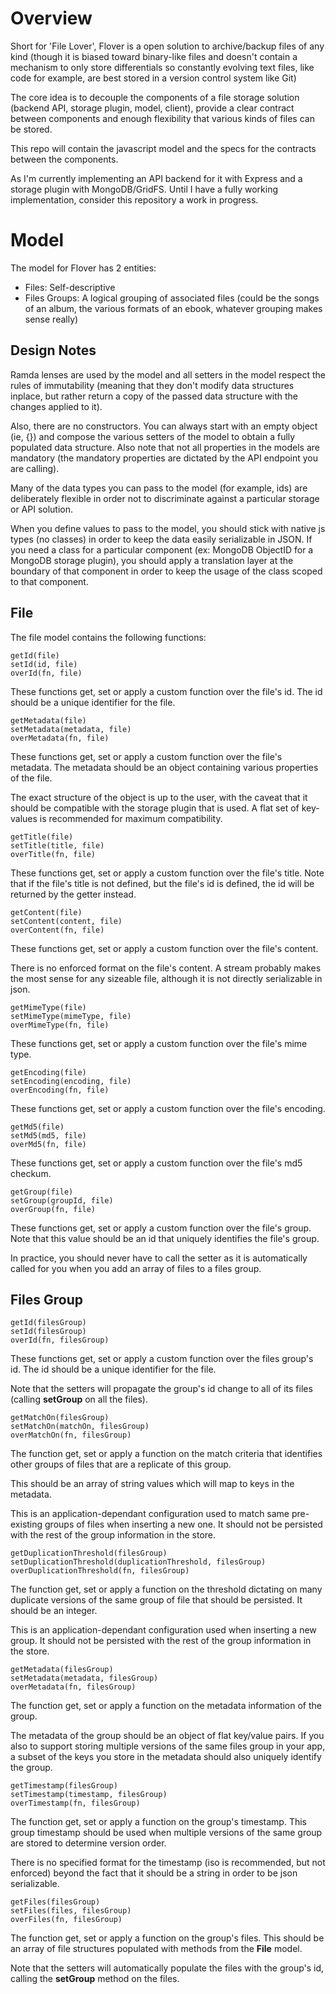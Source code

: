 # Overview

Short for 'File Lover', Flover is a open solution to archive/backup files of any kind (though it is biased toward binary-like files and doesn't contain a mechanism to only store differentials so constantly evolving text files, like code for example, are best stored in a version control system like Git)

The core idea is to decouple the components of a file storage solution (backend API, storage plugin, model, client), provide a clear contract between components and enough flexibility that various kinds of files can be stored.

This repo will contain the javascript model and the specs for the contracts between the components.

As I'm currently implementing an API backend for it with Express and a storage plugin with MongoDB/GridFS. Until I have a fully working implementation, consider this repository a work in progress.

# Model

The model for Flover has 2 entities:
- Files: Self-descriptive
- Files Groups: A logical grouping of associated files (could be the songs of an album, the various formats of an ebook, whatever grouping makes sense really)

## Design Notes

Ramda lenses are used by the model and all setters in the model respect the rules of immutability (meaning that they don't modify data structures inplace, but rather return a copy of the passed data structure with the changes applied to it).

Also, there are no constructors. You can always start with an empty object (ie, {}) and compose the various setters of the model to obtain a fully populated data structure. Also note that not all properties in the models are mandatory (the mandatory properties are dictated by the API endpoint you are calling).

Many of the data types you can pass to the model (for example, ids) are deliberately flexible in order not to discriminate against a particular storage or API solution.

When you define values to pass to the model, you should stick with native js types (no classes) in order to keep the data easily serializable in JSON. If you need a class for a particular component (ex: MongoDB ObjectID for a MongoDB storage plugin), you should apply a translation layer at the boundary of that component in order to keep the usage of the class scoped to that component.

## File

The file model contains the following functions:

```
getId(file)
setId(id, file)
overId(fn, file)
```

These functions get, set or apply a custom function over the file's id. The id should be a unique identifier for the file.

```
getMetadata(file)
setMetadata(metadata, file)
overMetadata(fn, file)
```

These functions get, set or apply a custom function over the file's metadata. The metadata should be an object containing various properties of the file.

The exact structure of the object is up to the user, with the caveat that it should be compatible with the storage plugin that is used. A flat set of key-values is recommended for maximum compatibility.

```
getTitle(file)
setTitle(title, file)
overTitle(fn, file)
```

These functions get, set or apply a custom function over the file's title. Note that if the file's title is not defined, but the file's id is defined, the id will be returned by the getter instead.

```
getContent(file)
setContent(content, file)
overContent(fn, file)
```

These functions get, set or apply a custom function over the file's content.

There is no enforced format on the file's content. A stream probably makes the most sense for any sizeable file, although it is not directly serializable in json.

```
getMimeType(file)
setMimeType(mimeType, file)
overMimeType(fn, file)
```

These functions get, set or apply a custom function over the file's mime type.

```
getEncoding(file)
setEncoding(encoding, file)
overEncoding(fn, file)
```

These functions get, set or apply a custom function over the file's encoding.

```
getMd5(file)
setMd5(md5, file)
overMd5(fn, file)
```

These functions get, set or apply a custom function over the file's md5 checkum.

```
getGroup(file)
setGroup(groupId, file)
overGroup(fn, file)
```

These functions get, set or apply a custom function over the file's group. Note that this value should be an id that uniquely identifies the file's group.

In practice, you should never have to call the setter as it is automatically called for you when you add an array of files to a files group.

## Files Group

```
getId(filesGroup)
setId(filesGroup)
overId(fn, filesGroup)
```

These functions get, set or apply a custom function over the files group's id. The id should be a unique identifier for the file.

Note that the setters will propagate the group's id change to all of its files (calling **setGroup** on all the files).

```
getMatchOn(filesGroup)
setMatchOn(matchOn, filesGroup)
overMatchOn(fn, filesGroup)
```

The function get, set or apply a function on the match criteria that identifies other groups of files that are a replicate of this group.

This should be an array of string values which will map to keys in the metadata.

This is an application-dependant configuration used to match same pre-existing groups of files when inserting a new one. It should not be persisted with the rest of the group information in the store.

```
getDuplicationThreshold(filesGroup)
setDuplicationThreshold(duplicationThreshold, filesGroup)
overDuplicationThreshold(fn, filesGroup)
```

The function get, set or apply a function on the threshold dictating on many duplicate versions of the same group of file that should be persisted. It should be an integer.

This is an application-dependant configuration used when inserting a new group. It should not be persisted with the rest of the group information in the store.

```
getMetadata(filesGroup)
setMetadata(metadata, filesGroup)
overMetadata(fn, filesGroup)
```

The function get, set or apply a function on the metadata information of the group. 

The metadata of the group should be an object of flat key/value pairs. If you also to support storing multiple versions of the same files group in your app, a subset of the keys you store in the metadata should also uniquely identify the group.

```
getTimestamp(filesGroup)
setTimestamp(timestamp, filesGroup)
overTimestamp(fn, filesGroup)
```

The function get, set or apply a function on the group's timestamp. This group timestamp should be used when multiple versions of the same group are stored to determine version order.

There is no specified format for the timestamp (iso is recommended, but not enforced) beyond the fact that it should be a string in order to be json serializable.

```
getFiles(filesGroup)
setFiles(files, filesGroup)
overFiles(fn, filesGroup)
```

The function get, set or apply a function on the group's files. This should be an array of file structures populated with methods from the **File** model.

Note that the setters will automatically populate the files with the group's id, calling the **setGroup** method on the files.